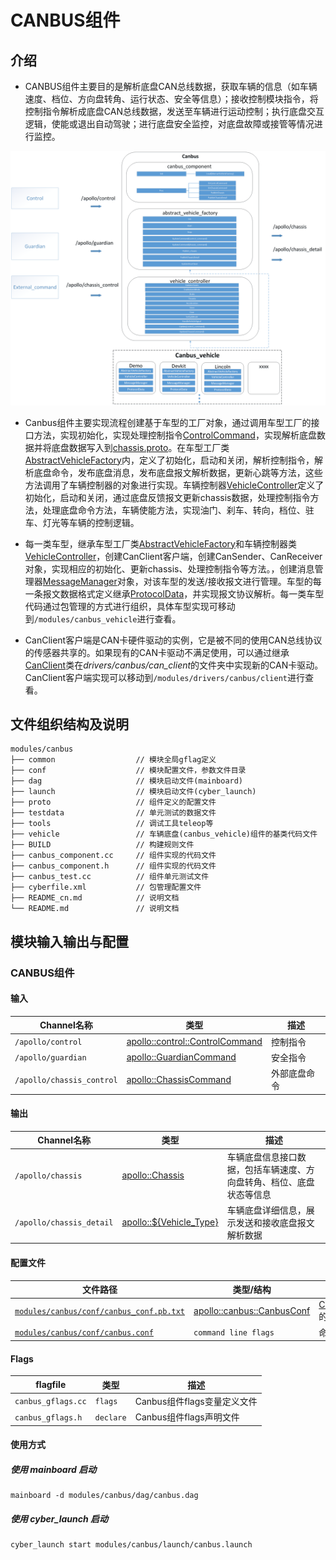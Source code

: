 # CANBUS组件

## 介绍

- CANBUS组件主要目的是解析底盘CAN总线数据，获取车辆的信息（如车辆速度、档位、方向盘转角、运行状态、安全等信息）；接收控制模块指令，将控制指令解析成底盘CAN总线数据，发送至车辆进行运动控制；执行底盘交互逻辑，使能或退出自动驾驶；进行底盘安全监控，对底盘故障或接管等情况进行监控。

![canbus_structure](./docs/images/canbus_structure.png)

- Canbus组件主要实现流程创建基于车型的工厂对象，通过调用车型工厂的接口方法，实现初始化，实现处理控制指令[ControlCommand](./../common_msgs/control_msgs/control_cmd.proto)，实现解析底盘数据并将底盘数据写入到[chassis.proto](./../common_msgs/chassis_msgs/chassis.proto)。在车型工厂类[AbstractVehicleFactory](./vehicle/abstract_vehicle_factory.h)内，定义了初始化，启动和关闭，解析控制指令，解析底盘命令，发布底盘消息，发布底盘报文解析数据，更新心跳等方法，这些方法调用了车辆控制器的对象进行实现。车辆控制器[VehicleController](./vehicle/vehicle_controller.h)定义了初始化，启动和关闭，通过底盘反馈报文更新chassis数据，处理控制指令方法，处理底盘命令方法，车辆使能方法，实现油门、刹车、转向，档位、驻车、灯光等车辆的控制逻辑。

- 每一类车型，继承车型工厂类[AbstractVehicleFactory](./vehicle/abstract_vehicle_factory.h)和车辆控制器类[VehicleController](./vehicle/vehicle_controller.h)，创建CanClient客户端，创建CanSender、CanReceiver对象，实现相应的初始化、更新chassis、处理控制指令等方法。，创建消息管理器[MessageManager](./../drivers/canbus/can_comm/message_manager.h)对象，对该车型的发送/接收报文进行管理。车型的每一条报文数据格式定义继承[ProtocolData](./../drivers/canbus/can_comm/protocol_data.h)，并实现报文协议解析。每一类车型代码通过包管理的方式进行组织，具体车型实现可移动到`/modules/canbus_vehicle`进行查看。

- CanClient客户端是CAN卡硬件驱动的实例，它是被不同的使用CAN总线协议的传感器共享的。如果现有的CAN卡驱动不满足使用，可以通过继承[CanClient](./../drivers/canbus/can_client.h)类在*drivers/canbus/can_client*的文件夹中实现新的CAN卡驱动。CanClient客户端实现可以移动到`/modules/drivers/canbus/client`进行查看。


## 文件组织结构及说明
```shell
modules/canbus
├── common                  // 模块全局gflag定义
├── conf                    // 模块配置文件，参数文件目录
├── dag                     // 模块启动文件(mainboard)
├── launch                  // 模块启动文件(cyber_launch)
├── proto                   // 组件定义的配置文件
├── testdata                // 单元测试的数据文件
├── tools                   // 调试工具teleop等
├── vehicle                 // 车辆底盘(canbus_vehicle)组件的基类代码文件
├── BUILD                   // 构建规则文件
├── canbus_component.cc     // 组件实现的代码文件
├── canbus_component.h      // 组件实现的代码文件
├── canbus_test.cc          // 组件单元测试文件
├── cyberfile.xml           // 包管理配置文件
├── README_cn.md            // 说明文档
└── README.md               // 说明文档
```


## 模块输入输出与配置

### CANBUS组件

#### 输入
|  Channel名称  | 类型  | 描述  |
| ---- | ---- | ---- |
| `/apollo/control` | [apollo::control::ControlCommand](./../common_msgs/control_msgs/control_cmd.proto) | 控制指令 |
| `/apollo/guardian`  | [apollo::GuardianCommand](./../common_msgs/guardian_msgs/guardian.proto) | 安全指令 |
| `/apollo/chassis_control`| [apollo::ChassisCommand](./../common_msgs/external_command_msgs/chassis_command.proto) | 外部底盘命令 |

#### 输出
| Channel名称  | 类型  | 描述 |
| ---- | ---- | ---- |
| `/apollo/chassis` | [apollo::Chassis](./../common_msgs/chassis_msgs/chassis.proto) | 车辆底盘信息接口数据，包括车辆速度、方向盘转角、档位、底盘状态等信息 |
| `/apollo/chassis_detail` | [apollo::${Vehicle_Type}](#Vehicle_type) | 车辆底盘详细信息，展示发送和接收底盘报文解析数据 |

#### 配置文件
| 文件路径 | 类型/结构 | 说明 |
| ---- | ---- | ---- |
| [`modules/canbus/conf/canbus_conf.pb.txt`](./conf/canbus_conf.pb.txt) | [apollo::canbus::CanbusConf](./proto/canbus_conf.proto) | [CanbusComponent](./canbus_component.cc) 的配置文件 |
| [`modules/canbus/conf/canbus.conf`](./conf/canbus.conf) | `command line flags` | 命令行参数配置 |

#### Flags
| flagfile | 类型 | 描述 |
| ---- | ---- | ------ |
| `canbus_gflags.cc` | `flags` | Canbus组件flags变量定义文件 |
| `canbus_gflags.h` | `declare` | Canbus组件flags声明文件 |

#### 使用方式

##### 使用 mainboard 启动

```shell
mainboard -d modules/canbus/dag/canbus.dag
```

##### 使用 cyber_launch 启动

```shell
cyber_launch start modules/canbus/launch/canbus.launch
```
